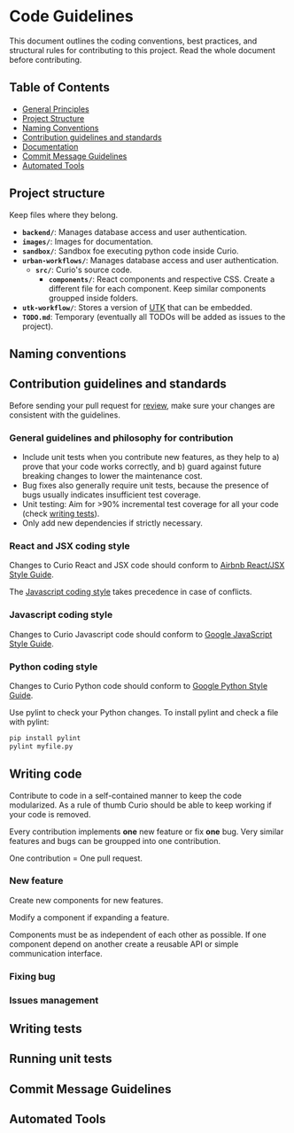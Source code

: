 # Code Guidelines

This document outlines the coding conventions, best practices, and structural rules for contributing to this project. Read the whole document before contributing.

## Table of Contents

- [General Principles](#general-principles)
- [Project Structure](#project-structure)
- [Naming Conventions](#naming-conventions)
- [Contribution guidelines and standards](#contribution-guidelines-and-standards)
- [Documentation](#documentation)
- [Commit Message Guidelines](#commit-message-guidelines)
- [Automated Tools](#automated-tools)

## Project structure

Keep files where they belong.

- **`backend/`**: Manages database access and user authentication.
- **`images/`**: Images for documentation.
- **`sandbox/`**: Sandbox foe executing python code inside Curio.
- **`urban-workflows/`**: Manages database access and user authentication.
    - **`src/`**: Curio's source code.
        - **`components/`**: React components and respective CSS. Create a different file for each component. Keep similar components groupped inside folders.
- **`utk-workflow/`**: Stores a version of [UTK](https://github.com/urban-toolkit/utk) that can be embedded.
- **`TODO.md`**: Temporary (eventually all TODOs will be added as issues to the project). 

## Naming conventions

## Contribution guidelines and standards

Before sending your pull request for [review](https://github.com/urban-toolkit/curio/pulls), make sure your changes are consistent with the guidelines.

### General guidelines and philosophy for contribution

- Include unit tests when you contribute new features, as they help to a) prove that your code works correctly, and b) guard against future breaking changes to lower the maintenance cost.
- Bug fixes also generally require unit tests, because the presence of bugs usually indicates insufficient test coverage.
- Unit testing: Aim for >90% incremental test coverage for all your code (check [writing tests](#writing-tests)).
- Only add new dependencies if strictly necessary.

### React and JSX coding style

Changes to Curio React and JSX code should conform to [Airbnb React/JSX Style Guide](https://airbnb.io/javascript/react/). 

The [Javascript coding style](#javascript-coding-style) takes precedence in case of conflicts.

### Javascript coding style

Changes to Curio Javascript code should conform to [Google JavaScript Style Guide](https://google.github.io/styleguide/jsguide.html).

### Python coding style

Changes to Curio Python code should conform to [Google Python Style Guide](https://github.com/google/styleguide/blob/gh-pages/pyguide.md).

Use pylint to check your Python changes. To install pylint and check a file with pylint:

```bash
pip install pylint
pylint myfile.py
```

## Writing code

Contribute to code in a self-contained manner to keep the code modularized. As a rule of thumb Curio should be able to keep working if your code is removed.  

Every contribution implements **one** new feature or fix **one** bug. Very similar features and bugs can be groupped into one contribution.  

One contribution = One pull request.  

### New feature

Create new components for new features. 

Modify a component if expanding a feature.

Components must be as independent of each other as possible. If one component depend on another create a reusable API or simple communication interface.

### Fixing bug

### Issues management

## Writing tests


## Running unit tests



## Commit Message Guidelines

## Automated Tools






